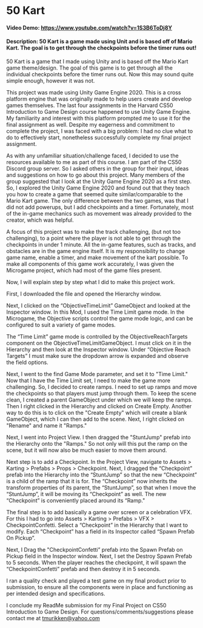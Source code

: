# 50 Kart
#### Video Demo:  <https://www.youtube.com/watch?v=1S3B6ToDj8Y>
#### Description: 50 Kart is a game made using Unit and is based off of Mario Kart. The goal is to get through the checkpoints before the timer runs out! 

50 Kart is a game that I made using Unity and is based off the Mario Kart game theme/design. The goal of this game is to get through all the individual checkpoints before the timer runs out. Now this may sound quite simple enough, however it was not.

This project was made using Unity Game Engine 2020. This is a cross platform engine that was originally made to help users create and develop games themselves. The last four assignments in the Harvard CS50 Introduction to Game Design course happened to use Unity Game Engine. My familiarity and interest with this platform prompted me to use it for the final assignment as well.  Despite my eagerness and commitment to complete the project, I was faced with a big problem: I had no clue what to do to effectively start, nonetheless successfully complete my final project assignment.

As with any unfamiliar situation/challenge faced, I decided to use the resources available to me as part of this course. I am part of the CS50 Discord group server. So I asked others in the group for their input, ideas and suggestions on how to go about this project. Many members of the group suggested that I look at the Unity Game Engine 2020 as a first step. So, I explored the Unity Game Engine 2020 and found out that they teach you how to create a game that seemed quite similar/comparable to the Mario Kart game. The only difference between the two games, was that I did not add powerups, but I add checkpoints and a timer.  Fortunately, most of the in-game mechanics such as movement was already provided to the creator, which was helpful.

A focus of this project was to make the track challenging, (but not too challenging), to a point where the player is not able to get through the checkpoints in under 1 minute. All the in-game features, such as tracks, and obstacles are in the game engine itself. It is my responsibility to change game name, enable a timer, and make movement of the kart possible. To make all components of this game work accurately, I was given the Microgame project, which had most of the game files present. 

Now, I will explain step by step what I did to make this project work.

First, I downloaded the file and opened the Hierarchy window.

Next, I clicked on the “ObjectiveTimeLimit” GameObject and looked at the Inspector window. In this Mod, I used the Time Limit game mode. In the Microgame, the Objective scripts control the game mode logic, and can be configured to suit a variety of game modes.

The “Time Limit” game mode is controlled by the ObjectiveReachTargets component on the ObjectiveTimeLimitGameObject. I must click on it in the Hierarchy and then look at the Inspector window. Under “Objective Reach Targets” I must make sure the dropdown arrow is expanded and observe the field options.

Next, I went to the find Game Mode parameter, and set it to "Time Limit." Now that I have the Time Limit set, I need to make the game more challenging. So, I decided to create ramps. I need to set up ramps and move the checkpoints so that players must jump through them. To keep the scene clean, I created a parent GameObject under which we will keep the ramps. Then I right clicked in the Hierarchy and clicked on Create Empty. Another way to do this is to click on the "Create Empty" which will create a blank GameObject, which I can then add to the scene. Next, I right clicked on "Rename" and name it "Ramps."

Next, I went into Project View. I then dragged the "StuntJump" prefab into the Hierarchy onto the "Ramps." So not only will this put the ramp on the scene, but it will now also be much easier to move them around.

Next step is to add a Checkpoint. In the Project View, navigate to Assets > Karting > Prefabs > Props > Checkpoint. Next, I dragged the “Checkpoint” prefab into the Hierarchy into the “StuntJump” so that the new “Checkpoint” is a child of the ramp that it is for. The “Checkpoint” now inherits the transform properties of its parent, the “StuntJump”, so that when I move the “StuntJump”, it will be moving its “Checkpoint” as well. The new “Checkpoint” is conveniently placed around its “Ramp."

The final step is to add basically a game over screen or a celebration VFX. For this I had to go into Assets > Karting > Prefabs > VFX > CheckpointConfetti. Select a “Checkpoint” in the Hierarchy that I want to modify. Each “Checkpoint” has a field in its Inspector called “Spawn Prefab On Pickup”.

Next, I Drag the "CheckpointConfetti” prefab into the Spawn Prefab on Pickup field in the Inspector window. Next, I set the Destroy Spawn Prefab to 5 seconds. When the player reaches the checkpoint, it will spawn the “CheckpointConfetti” prefab and then destroy it in 5 seconds.

I ran a quality check and played a test game on my final product prior to submission, to ensure all the components were in place and functioning as per intended design and specifications.

I conclude my ReadMe submission for my Final Project on CS50 Introduction to Game Design.  For questions/comments/suggestions please contact me at tmurikken@yahoo.com

 
